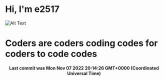 # Hi, I'm e2517

![Alt Text](https://github.com/E2517/e2517/blob/master/images/background.gif)

# Coders are coders coding codes for coders to code codes

<h4 align="center">Last commit was Mon Nov 07 2022 20:14:26 GMT+0000 (Coordinated Universal Time)</h4>
